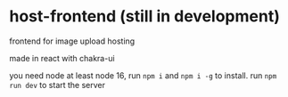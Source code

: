 # host-frontend (still in development)
frontend for image upload hosting

made in react with chakra-ui

you need node at least node 16, run `npm i` and `npm i -g` to install. run `npm run dev` to start the server
